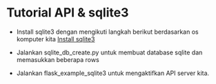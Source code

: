 # Tutorial API & sqlite3

- Install sqlite3 dengan mengikuti langkah berikut berdasarkan os komputer kita
[Install sqlite3](https://www.linkedin.com/pulse/part-5-how-install-sqlite-your-machine-windows-linux-mac-julles/)

- Jalankan sqlite_db_create.py untuk membuat database sqlite dan memasukkan beberapa rows

- Jalankan flask_example_sqlite3 untuk mengaktifkan API server kita.